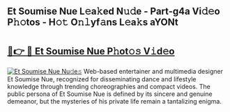 ## Et Soumise Nue L𝚎a𝚔ed N𝚞𝚍e - Part-g4a Vi𝚍𝚎o P𝚑𝚘tos - H𝚘𝚝 O𝚗𝚕yf𝚊ns L𝚎a𝚔s aYONt

# <h2><a href="http://kf7yva.oniu.top/?m=Et+Soumise+Nue">🔗👉 🔴 Et Soumise Nue P𝚑ot𝚘𝚜 V𝚒d𝚎o</a></h2>

[![Et Soumise Nue Nu𝚍e𝚜](https://i.imgur.com/0qMVB7G.gif)](http://kf7yva.oniu.top/?m=Et+Soumise+Nue)
Web-based entertainer and multimedia designer Et Soumise Nue, recognized for disseminating dance and lifestyle knowledge through trending choreographies and compact videos. The public persona of Et Soumise Nue is defined by its sincere and genuine demeanor, but the mysteries of his private life remain a tantalizing enigma.  
